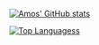 [![Amos' GitHub stats](https://github-readme-stats.vercel.app/api?username=herzamos&show_icons=true&theme=onedark)](https://github.com/anuraghazra/github-readme-stats)

[![Top Languagess](https://github-readme-stats.vercel.app/api/top-langs/?username=herzamos&layout=compact&theme=onedark)](https://github.com/anuraghazra/github-readme-stats)
